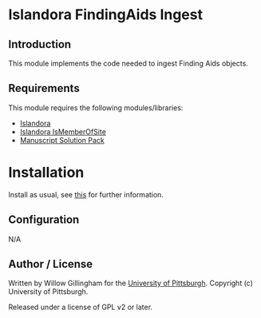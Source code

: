 # Islandora FindingAids Ingest

## Introduction

This module implements the code needed to ingest Finding Aids objects.

## Requirements

This module requires the following modules/libraries:

* [Islandora](https://github.com/islandora/islandora)
* [Islandora IsMemberOfSite](https://github.com/ulsdevteam/islandora_memberofsite.git)
* [Manuscript Solution Pack](https://github.com/discoverygarden/islandora_solution_pack_manuscript)


# Installation

Install as usual, see [this](https://drupal.org/documentation/install/modules-themes/modules-7) for further information.

## Configuration

N/A

## Author / License

Written by Willow Gillingham for the [University of Pittsburgh](http://www.pitt.edu).  Copyright (c) University of Pittsburgh.

Released under a license of GPL v2 or later.

